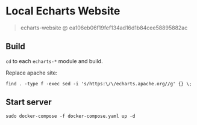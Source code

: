 # Local Echarts Website

> echarts-website @ ea106eb06f19fef134ad16d1b84cee58895882ac

## Build

`cd` to each `echarts-*` module and build.

Replace apache site:
```
find . -type f -exec sed -i 's/https:\/\/echarts.apache.org//g' {} \;
```

## Start server

```
sudo docker-compose -f docker-compose.yaml up -d
```

